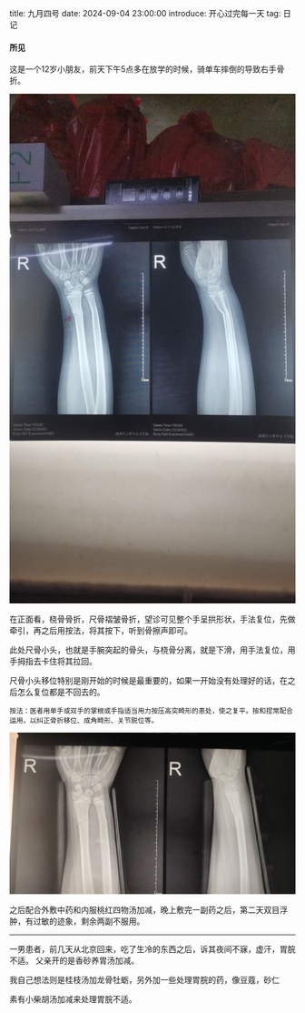 title: 九月四号
date: 2024-09-04 23:00:00
introduce: 开心过完每一天
tag: 日记

#### 所见

这是一个12岁小朋友，前天下午5点多在放学的时候，骑单车摔倒的导致右手骨折。

![复位前X光](/static/img/20240904/1.jpg)

在正面看，桡骨骨折，尺骨褶皱骨折，望诊可见整个手呈拱形状，手法复位，先做牵引，再之后用按法，将其按下，听到骨擦声即可。

此处尺骨小头，也就是手腕突起的骨头，与桡骨分离，就是下滑，用手法复位，用手拇指去卡住将其拉回。

尺骨小头移位特别是刚开始的时候是最重要的，如果一开始没有处理好的话，在之后怎么复位都是不回去的。

    按法：医者用单手或双手的掌根或手指适当用力按压高突畸形的患处，使之复平。按和捏常配合运用，以纠正骨折移位、成角畸形、关节脱位等。

![复位后X光](/static/img/20240904/2.jpg)

之后配合外敷中药和内服桃红四物汤加减，晚上敷完一副药之后，第二天双目浮肿，有过敏的迹象，剩余两副不服用。

---

一男患者，前几天从北京回来，吃了生冷的东西之后，诉其夜间不寐，虚汗，胃脘不适。
父亲开的是香砂养胃汤加减。

我自己想法则是桂枝汤加龙骨牡蛎，另外加一些处理胃脘的药，像豆蔻，砂仁

素有小柴胡汤加减来处理胃脘不适。

